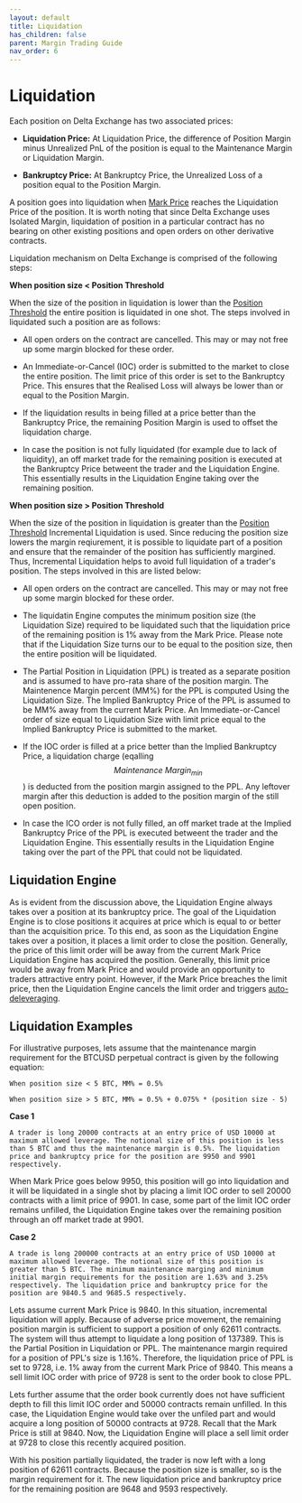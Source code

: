 ```yaml
---
layout: default
title: Liquidation
has_children: false
parent: Margin Trading Guide
nav_order: 6
---
```


# Liquidation


Each position on Delta Exchange has two associated prices:

-   **Liquidation Price:** At Liquidation Price, the difference of Position Margin minus Unrealized PnL of the position is equal to the Maintenance Margin or Liquidation Margin.
    
-   **Bankruptcy Price:** At Bankruptcy Price, the Unrealized Loss of a position equal to the Position Margin.
    
A position goes into liquidation when [Mark Price](https://www.delta.exchange/user-guide/docs/trading-guide/fair-price/) reaches the Liquidation Price of the position. It is worth noting that since Delta Exchange uses Isolated Margin, liquidation of position in a particular contract has no bearing on other existing positions and open orders on other derivative contracts.

Liquidation mechanism on Delta Exchange is comprised of the following steps:

**When position size < Position Threshold**

When the size of the position in liquidation is lower than the [Position Threshold]({{site.baseurl}}/docs/trading-guide/margin-explainer/#risk-limits-margin-requirement-vs-position-size) the entire position is liquidated in one shot. The steps involved in liquidated such a position are as follows:

-   All open orders on the contract are cancelled. This may or may not free up some margin blocked for these order.
    
-   An Immediate-or-Cancel (IOC) order is submitted to the market to close the entire position. The limit price of this order is set to the Bankruptcy Price. This ensures that the Realised Loss will always be lower than or equal to the Position Margin.
    
-   If the liquidation results in being filled at a price better than the Bankruptcy Price, the remaining Position Margin is used to offset the liquidation charge. 
    
-   In case the position is not fully liquidated (for example due to lack of liquidity), an off market trade for the remaining position is executed at the Bankruptcy Price betweent the trader and the Liquidation Engine. This essentially results in the Liquidation Engine taking over the remaining position. 

**When position size > Position Threshold**

When the size of the position in liquidation is greater than the [Position Threshold]({{site.baseurl}}/docs/trading-guide/margin-explainer/#risk-limits-margin-requirement-vs-position-size) Incremental Liquidation is used. Since reducing the position size lowers the margin reqiurement, it is possible to liquidate part of a position and ensure that the remainder of the position has sufficiently margined. Thus, Incremental Liquidation helps to avoid full liquidation of a trader's position. The steps involved in this are listed below:

-   All open orders on the contract are cancelled. This may or may not free up some margin blocked for these order.
    
- The liquidatin Engine computes the minimum position size (the Liquidation Size) required to be liquidated such that the liquidation price of the remaining position is 1% away from the Mark Price. Please note that if the Liquidation Size turns our to be equal to the position size, then the entire position will be liquidated.

- The Partial Position in Liquidation (PPL) is treated as a separate position and is assumed to have pro-rata share of the position margin. The Maintenence Margin percent (MM%) for the PPL is computed Using the Liquidation Size. The Implied Bankruptcy Price of the PPL is assumed to be MM% away from the current Mark Price. An Immediate-or-Cancel order of size equal to Liquidation Size with limit price equal to the Implied Bankruptcy Price is submitted to the market. 

- If the IOC order is filled at a price better than the Implied Bankruptcy Price, a liquidation charge (eqalling $$Maintenance\ Margin_{min}$$) is deducted from the position margin assigned to the PPL. Any leftover margin after this deduction is added to the position margin of the still open position.

-   In case the ICO order is not fully filled, an off market trade at the Implied Bankruptcy Price of the PPL is executed betweent the trader and the Liquidation Engine. This essentially results in the Liquidation Engine taking over the part of the PPL that could not be liquidated.


## Liquidation Engine

As is evident from the discussion above, the Liquidation Engine always takes over a position at its bankruptcy price. The goal of the Liquidation Engine is to close positions it acquires at price which is equal to or better than the acquisition price. To this end, as soon as the Liquidation Engine takes over a position, it places a limit order to close the position. Generally, the price of this limit order will be away from the current Mark Price  Liquidation Engine has acquired the position. Generally, this limit price would be away from Mark Price and would provide an opportunity to traders attractive entry point. However, if the Mark Price breaches the limit price, then the Liquidation Engine cancels the limit order and triggers [auto-deleveraging]({{site.baseurl}}/docs/trading-guide/ADL). 

## Liquidation Examples

For illustrative purposes, lets assume that the maintenance margin requirement for the BTCUSD perpetual contract is given by the following equation:

```
When position size < 5 BTC, MM% = 0.5%

When position size > 5 BTC, MM% = 0.5% + 0.075% * (position size - 5) 
```
**Case 1**
```
A trader is long 20000 contracts at an entry price of USD 10000 at maximum allowed leverage. The notional size of this position is less than 5 BTC and thus the maintenance margin is 0.5%. The liquidation price and bankruptcy price for the position are 9950 and 9901 respectively.
```

When Mark Price goes below 9950, this position will go into liquidation and it will be liquidated in a single shot by placing a limit IOC order to sell 20000 contracts with a limit price of 9901. In case, some part of the limit IOC order remains unfilled, the Liquidation Engine takes over the remaining position through an off market trade at 9901.

**Case 2**
```
A trade is long 200000 contracts at an entry price of USD 10000 at maximum allowed leverage. The notional size of this position is greater than 5 BTC. The minimum maintenance marging and minimum initial margin requirements for the position are 1.63% and 3.25% respectively. The liquidation price and bankruptcy price for the position are 9840.5 and 9685.5 respectively.
```

Lets assume current Mark Price is 9840. In this situation, incremental liquidation will apply. Because of adverse price movement, the remaining position margin is sufficient to support a position of only 62611 contracts. The system will thus attempt to liquidate a long position of 137389. This is the Partial Position in Liquidation or PPL. The maintenance margin required for a position of PPL's size is 1.16%. Therefore, the liquidation price of PPL is set to 9728, i.e. 1% away from the current Mark Price of 9840. This means a sell limit IOC order with price of 9728 is sent to the order book to close PPL. 

Lets further assume that the order book currently does not have sufficient depth to fill this limit IOC order and 50000 contracts remain unfilled. In this case, the Liquidation Engine would take over the unfiled part and would acquire a long position of 50000 contracts at 9728. Recall that the Mark Price is still at 9840. Now, the Liquidation Engine will place a sell limit order at 9728 to close this recently acquired position.

With his position partially liquidated, the trader is now left with a long position of 62611 contracts. Because the position size is smaller, so is the margin requirement for it. The new liquidation price and bankruptcy price for the remaining position are 9648 and 9593 respectively. 






    

